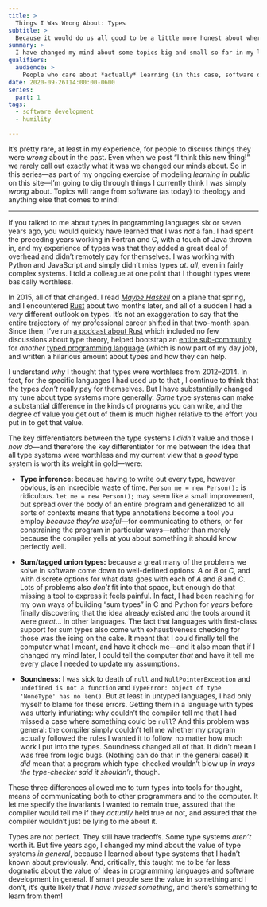 ```yaml
---
title: >
  Things I Was Wrong About: Types
subtitle: >
  Because it would do us all good to be a little more honest about where we’ve changed our minds or simply been mistaken.
summary: >
  I have changed my mind about some topics big and small so far in my life. Today: the value of types for programming.
qualifiers:
  audience: >
    People who care about *actually* learning (in this case, software developers in particular). Also, my wife, who really enjoys hearing me say, “I was wrong.” 😂
date: 2020-09-26T14:00:00-0600
series:
  part: 1
tags:
  - software development
  - humility

---
```


It’s pretty rare, at least in my experience, for people to discuss things they were *wrong* about in the past. Even when we post “I think this new thing!” we rarely call out exactly what it was we changed our minds about. So in this series—as part of my ongoing exercise of modeling *learning in public* on this site—I’m going to dig through things I currently think I was simply *wrong* about. Topics will range from software (as today) to theology and anything else that comes to mind!

---- 

If you talked to me about types in programming languages six or seven years ago, you would quickly have learned that I was *not* a fan. I had spent the preceding years working in Fortran and C, with a touch of Java thrown in, and my experience of types was that they added a great deal of overhead and didn’t remotely pay for themselves. I was working with Python and JavaScript and simply didn’t miss types *at. all*, even in fairly complex systems. I told a colleague at one point that I thought types were basically worthless.

In 2015, all of that changed. I read [<cite>Maybe Haskell</cite>](https://gumroad.com/l/maybe-haskell/) on a plane that spring, and I encountered [Rust](https://www.rust-lang.org) about two months later, and all of a sudden I had a *very* different outlook on types. It’s not an exaggeration to say that the entire trajectory of my professional career shifted in that two-month span. Since then, I’ve run [a podcast about Rust](https://newrustacean.com) which included no few discussions about type theory, helped bootstrap an [entire sub-community](https://ember-cli-typescript.com) for *another* [typed programming language](https://www.typescriptlang.org) (which is now part of my day job), and written a hilarious amount about types and how they can help.

I understand *why* I thought that types were worthless from 2012–2014. In fact, for the specific languages I had used up to that , I continue to think that the types *don’t* really pay for themselves. But I have substantially changed my tune about type systems more generally. *Some* type systems can make a substantial difference in the kinds of programs you can write, and the degree of value you get out of them is much higher relative to the effort you put in to get that value.

The key differentiators between the type systems I *didn’t* value and those I *now do*—and therefore the key differentiator for me between the idea that all type systems were worthless and my current view that a *good* type system is worth its weight in gold—were:

- **Type inference:** because having to write out every type, however obvious, is an incredible waste of time. `Person me = new Person();` is ridiculous. `let me = new Person();` may seem like a small improvement, but spread over the body of an entire program and generalized to all sorts of contexts means that type annotations become a tool you employ *because they’re useful*—for communicating to others, or for constraining the program in particular ways—rather than merely because the compiler yells at you about something it should know perfectly well.

- **Sum/tagged union types:** because a great many of the problems we solve in software come down to well-defined options: *A* or *B* or *C*, and with discrete options for what data goes with each of *A* and *B* and *C*. Lots of problems also *don’t* fit into that space, but enough do that missing a tool to express it feels painful. In fact, I had been reaching for my own ways of building “sum types” in C and Python for *years* before finally discovering that the idea already existed and the tools around it were *great*… in other languages. The fact that languages with first-class support for sum types also come with exhaustiveness checking for those was the icing on the cake. It meant that I could finally tell the computer what I meant, and have it check me—and it also mean that if I changed my mind later, I could tell the computer *that* and have it tell me every place I needed to update my assumptions.

- **Soundness:** I was sick to death of `null` and `NullPointerException` and `undefined is not a function` and `TypeError: object of type 'NoneType' has no len()`. But at least in untyped languages, I had only myself to blame for these errors. Getting them in a language with types was utterly infuriating: why couldn’t the compiler tell me that I had missed a case where something could be `null`? And this problem was general: the compiler simply couldn’t tell me whether my program actually followed the rules I wanted it to follow, no matter how much work I put into the types. Soundness changed all of that. It didn’t mean I was free from logic bugs. (Nothing can do that in the general case!) It *did* mean that a program which type-checked wouldn’t blow up *in ways the type-checker said it shouldn’t*, though.

These three differences allowed me to turn types into tools for thought, means of communicating both to other programmers and to the computer. It let me specify the invariants I wanted to remain true, assured that the compiler would tell me if they *actually* held true or not, and assured that the compiler wouldn’t just be lying to me about it.

Types are not perfect. They still have tradeoffs. Some type systems *aren’t* worth it. But five years ago, I changed my mind about the value of type systems *in general*, because I learned about type systems that I hadn’t known about previously. And, critically, this taught me to be far less dogmatic about the value of ideas in programming languages and software development in general. If smart people see the value in something and I don’t, it’s quite likely that *I have missed something*, and there’s something to learn from them!